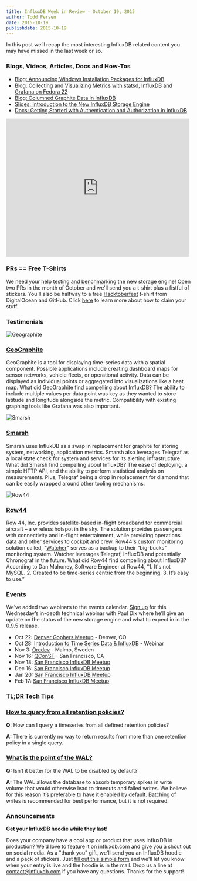```yaml
---
title: InfluxDB Week in Review - October 19, 2015
author: Todd Persen
date: 2015-10-19
publishdate: 2015-10-19
---
```


In this post we’ll recap the most interesting InfluxDB related content you may have missed in the last week or so.

### Blogs, Videos, Articles, Docs and How-Tos

* [Blog: Announcing Windows Installation Packages for InfluxDB](https://influxdb.com/blog/2015/10/09/windows_installer_times_series_database.html)
* [Blog: Collecting and Visualizing Metrics with statsd, InfluxDB and Grafana on Fedora 22](http://www.schakko.de/2015/10/13/collecting-and-visualizing-metrics-with-statsd-influxdb-and-grafana-on-fedora-22/)
* [Blog: Columned Graphite Data in InfluxDB](http://roobert.github.io/2015/10/10/Columned-Graphite-Data-in-InfluxDB/)
* [Slides: Introduction to the New InfluxDB Storage Engine](https://speakerdeck.com/pauldix/influxdbs-new-storage-engine-the-time-structured-merge-tree)
* [Docs: Getting Started with Authentication and Authorization in InfluxDB](https://influxdb.com/docs/v0.9/administration/authentication_and_authorization.html)

<iframe src="https://player.vimeo.com/video/142540768" width="500" height="375" frameborder="0" webkitallowfullscreen mozallowfullscreen allowfullscreen></iframe>

### PRs == Free T-Shirts

We need your help [testing and benchmarking](https://influxdb.com/docs/v0.9/introduction/tsm_installation.html) the new storage engine! Open two PRs in the month of October and we'll send you a t-shirt plus a fistful of stickers. You'll also be halfway to a free [Hacktoberfest](https://hacktoberfest.digitalocean.com/) t-shirt from DigitalOcean and GitHub. Click [here](https://influxdb.com/blog/2015/10/05/digitalocean_hacktoberfest.html) to learn more about how to claim your stuff.

### Testimonials

![Geographite](/img/blog/geographite_logo.png)

### [GeoGraphite](http://www.geographite.com/)

GeoGraphite is a tool for displaying time-series data with a spatial component. Possible applications include creating dashboard maps for sensor networks, vehicle fleets, or operational activity. Data can be displayed as individual points or aggregated into visualizations like a heat map. What did GeoGraphite find compelling about InfluxDB? The ability to include multiple values per data point was key as they wanted to store latitude and longitude alongside the metric. Compatibility with existing graphing tools like Grafana was also important.

![Smarsh](/img/blog/smarsh_logo.png)

### [Smarsh](http://www.smarsh.com/)

Smarsh uses InfluxDB as a swap in replacement for graphite for storing system, networking, application metrics. Smarsh also leverages Telegraf as a local state check for system and services for its alerting infrastructure. What did Smarsh find compelling about InfluxDB? The ease of deploying, a simple HTTP API, and the ability to perform statistical analysis on measurements. Plus, Telegraf being a drop in replacement for diamond that can be easily wrapped around other tooling mechanisms.

![Row44](/img/blog/row44_logo.png)

### [Row44](http://www.geemedia.com/)

Row 44, Inc. provides satellite-based in-flight broadband for commercial aircraft – a wireless hotspot in the sky. The solution provides passengers with connectivity and in-flight entertainment, while providing operations data and other services to cockpit and crew. Row44's custom monitoring solution called, "[Watcher](https://github.com/catdude/watcher)" serves as a backup to their "big-bucks" monitoring system. Watcher leverages Telegraf, InfluxDB and potentially Chronograf in the future. What did Row44 find compelling about InfluxDB? According to Dan Mahoney, Software Engineer at Row44, “1. It's not MySQL. 2. Created to be time-series centric from the beginning. 3. It’s easy to use.”

### Events

We’ve added two webinars to the events calendar. [Sign up](http://marketing.influxdb.com/acton/form/16929/0005:d-0002/0/index.htm) for this Wednesday’s in-depth technical webinar with Paul Dix where he’ll give an update on the status of the new storage engine and what to expect in in the 0.9.5 release.

* Oct 22: [Denver Gophers Meetup](http://www.meetup.com/Denver-Go-Language-User-Group/events/225072795/) - Denver, CO
* Oct 28: [Introduction to Time Series Data & InfluxDB](http://marketing.influxdb.com/acton/form/16929/0006:d-0002/0/index.htm) - Webinar
* Nov 3: [Oredev](http://oredev.org/) - Malmo, Sweden
* Nov 16: [QConSF](https://qconsf.com/) - San Francisco, CA
* Nov 18: [San Francisco InfluxDB Meetup](http://www.meetup.com/San-Francisco-InfluxDB-Meetup/events/225732800/)
* Dec 16: [San Francisco InfluxDB Meetup](http://www.meetup.com/San-Francisco-InfluxDB-Meetup/events/225733155/)
* Jan 20: [San Francisco InfluxDB Meetup](http://www.meetup.com/San-Francisco-InfluxDB-Meetup/events/225733589/)
* Feb 17: [San Francisco InfluxDB Meetup](http://www.meetup.com/San-Francisco-InfluxDB-Meetup/events/225733782/)

### TL;DR Tech Tips

### [How to query from all retention policies?](https://groups.google.com/forum/#!topic/influxdb/Hcj9wBnXVLs)

**Q:** How can I query a timeseries from all defined retention policies?

**A:** There is currently no way to return results from more than one retention policy in a single query. 

 
### [What is the point of the WAL?](https://groups.google.com/forum/#!topic/influxdb/Gp8YoLfpLxg)

**Q:** Isn’t it better for the WAL to be disabled by default?

**A:** The WAL allows the database to absorb temporary spikes in write volume that would otherwise lead to timeouts and failed writes. We believe for this reason it’s preferable to have it enabled by default. Batching of writes is recommended for best performance, but it is not required.

### Announcements

**Get your InfluxDB hoodie while they last!**

Does your company have a cool app or product that uses InfluxDB in production? We'd love to feature it on influxdb.com and give you a shout out on social media. As a "thank you" gift, we'll send you an InfluxDB hoodie and a pack of stickers. Just [fill out this simple form](https://influxdb.com/testimonials/) and we'll let you know when your entry is live and the hoodie is in the mail. Drop us a line at contact@influxdb.com if you have any questions. Thanks for the support!
